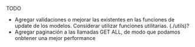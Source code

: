 TODO

- Agregar validaciones o mejorar las existentes en las funciones de update de los modelos. Considerar utilizar funciones utilitarias. (./utils)?
- Agregar paginación a las llamadas GET ALL, de modo que podamos onbtener una mejor performance